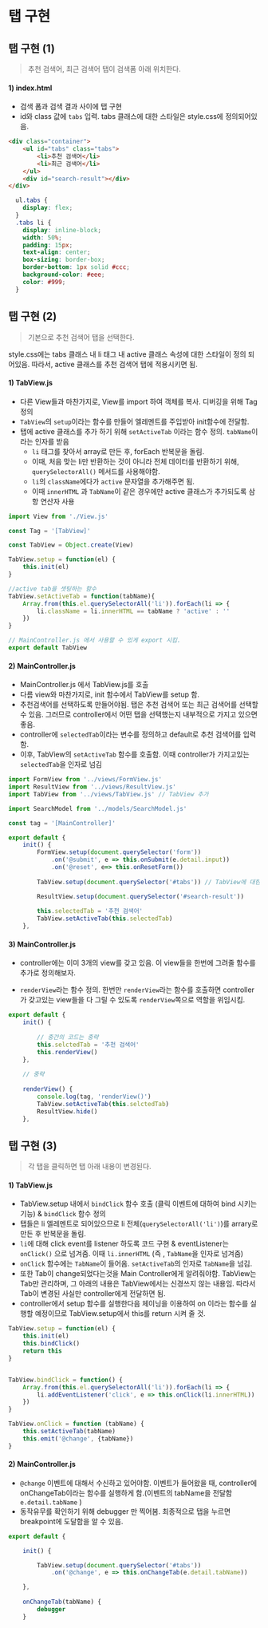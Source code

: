 # 탭 구현

## 탭 구현 (1)

> 추천 검색어, 최근 검색어 탭이 검색폼 아래 위치한다.

#### 1) index.html

- 검색 폼과 검색 결과 사이에 탭 구현
- id와 class 값에 `tabs`  입력. tabs 클래스에 대한 스타일은 style.css에 정의되어있음.

```html
<div class="container">
    <ul id="tabs" class="tabs">
        <li>추천 검색어</li>
        <li>최근 검색어</li>
    </ul>
    <div id="search-result"></div>
</div>
```

```css
  ul.tabs {
    display: flex;
  }
  .tabs li {
    display: inline-block;
    width: 50%;
    padding: 15px;
    text-align: center;
    box-sizing: border-box;
    border-bottom: 1px solid #ccc; 
    background-color: #eee;
    color: #999;
  }
```



## 탭 구현 (2)

> 기본으로 추천 검색어 탭을 선택한다.

style.css에는 tabs 클래스 내 li 태그 내 active 클래스 속성에 대한 스타일이 정의 되어있음.  따라서, active 클래스를 추천 검색어 탭에 적용시키면 됨.

#### 1) TabView.js

- 다른 View들과 마찬가지로, View를 import 하여 객체를 복사. 디버깅을 위해 Tag 정의
- `TabView`의 `setup`이라는 함수를 만들어 엘레멘트를 주입받아 init함수에 전달함.
- 탭에 active 클래스를 추가 하기 위해 `setActiveTab` 이라는 함수 정의. `tabName`이라는 인자를 받음
  - `li` 태그를 찾아서 array로 만든 후, forEach 반복문을 돌림.
  - 이때, 처음 맞는 li만 반환하는 것이 아니라 전체 데이터를 반환하기 위해, `querySelectorAll()` 메서드를 사용해야함.
  - `li`의 `className`에다가 `active` 문자열을 추가해주면 됨.
  - 이때 `innerHTML` 과 `TabName`이 같은 경우에만 active 클래스가 추가되도록 삼항 연산자 사용

```javascript
import View from './View.js'

const Tag = '[TabView]'

const TabView = Object.create(View)

TabView.setup = function(el) {
    this.init(el)
}

//active tab을 셋팅하는 함수
TabView.setActiveTab = function(tabName){
    Array.from(this.el.querySelectorAll('li')).forEach(li => {
        li.className = li.innerHTML == tabName ? 'active' : ''
    })
}

// MainController.js 에서 사용할 수 있게 export 시킴.
export default TabView
```



#### 2) MainController.js

- MainController.js 에서 TabView.js를 호출
- 다름 view와 마찬가지로, init 함수에서 TabView를 setup 함.
- 추천검색어를 선택하도록 만들어야됨. 탭은 추천 검색어 또는 최근 검색어를 선택할 수 있음. 그러므로 controller에서 어떤 탭을 선택했는지 내부적으로 가지고 있으면 좋음.
- controller에 `selectedTab`이라는 변수를 정의하고 default로 추천 검색어를 입력함.
- 이후, TabView의 `setActiveTab` 함수를 호출함. 이때 controller가 가지고있는 `selectedTab`을 인자로 넘김

```javascript
import FormView from '../views/FormView.js'
import ResultView from '../views/ResultView.js'
import TabView from '../views/TabView.js' // TabView 추가

import SearchModel from '../models/SearchModel.js'

const tag = '[MainController]'

export default {
    init() {
        FormView.setup(document.querySelector('form'))
            .on('@submit', e => this.onSubmit(e.detail.input))
            .on('@reset', e=> this.onResetForm())
        
        TabView.setup(document.querySelector('#tabs')) // TabView에 대한 setup 설정

        ResultView.setup(document.querySelector('#search-result'))  
        
        this.selectedTab = '추천 검색어'
        TabView.setActiveTab(this.selectedTab)
    },
```



#### 3) MainController.js

- controller에는 이미 3개의 view를 갖고 있음. 이 view들을 한번에 그려줄 함수를 추가로 정의해보자.

- `renderView`라는 함수 정의. 한번만 `renderView`라는 함수를 호출하면 controller가 갖고있는 view들을 다 그릴 수 있도록 `renderView`쪽으로 역할을 위임시킴.

```javascript
export default {
    init() {
 
		// 중간의 코드는 중략        
        this.selctedTab = '추천 검색어'
        this.renderView()
    },
    
    // 중략
    
    renderView() {
        console.log(tag, 'renderView()')
        TabView.setActiveTab(this.selctedTab)
        ResultView.hide()
    },

```





## 탭 구현 (3)

> 각 탭을 클릭하면 탭 아래 내용이 변경된다.

#### 1) TabView.js

- TabView.setup 내에서 `bindClick` 함수 호출 (클릭 이벤트에 대하여 bind 시키는 기능) & `bindClick` 함수 정의
- 탭들은 li 엘레멘트로 되어있으므로 li 전체(`querySelectorAll('li')`)를 arrary로 만든 후 반복문을 돌림.
- `li`에 대해 click event를 listener 하도록 코드 구현  & eventListener는 `onClick()` 으로 넘겨줌. 이때 `li.innerHTML`  (즉 , `TabName`을 인자로 넘겨줌)
- `onClick` 함수에는 `TabName`이 들어옴. `setActiveTab`의 인자로 `TabName`을 넘김.
- 또한 Tab이 change되었다는것을 Main Controller에게 알려줘야함. TabView는 Tab만 관리하며, 그 아래의 내용은 TabView에서는 신경쓰지 않는 내용임. 따라서 Tab이 변경된 사실만 controller에게 전달하면 됨.
- controller에서 setup 함수를 실행한다음 체이닝을 이용하여 on 이라는 함수를 실행할 예정이므로 TabView.setup에서 this를 return 시켜 줄 것.

```javascript
TabView.setup = function(el) {
    this.init(el)
    this.bindClick()
    return this
}


TabView.bindClick = function() {
    Array.from(this.el.querySelectorAll('li')).forEach(li => {
        li.addEventListener('click', e => this.onClick(li.innerHTML))
    })
}

TabView.onClick = function (tabName) {
    this.setActiveTab(tabName)
    this.emit('@change', {tabName})
}

```



#### 2) MainController.js

- `@change` 이벤트에 대해서 수신하고 있어야함.  이벤트가 들어왔을 때, controller에 onChangeTab이라는 함수를 실행하게 함.(이벤트의 tabName을 전달함 `e.detail.tabName` )
- 동작유무를 확인하기 위해 debugger 만 찍어봄. 최종적으로 탭을 누르면 breakpoint에 도달함을 알 수 있음.

```javascript
export default {

    init() {

        TabView.setup(document.querySelector('#tabs'))
            .on('@change', e => this.onChangeTab(e.detail.tabName))

    },
    
    onChangeTab(tabName) {
        debugger
    }
```

